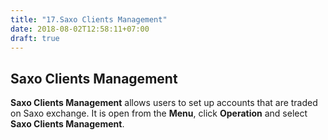 ```yaml
---
title: "17.Saxo Clients Management"
date: 2018-08-02T12:58:11+07:00
draft: true
---
```


## Saxo Clients Management

**Saxo Clients Management** allows users to set up accounts that are traded on Saxo exchange. It is open from the **Menu**, click **Operation** and select **Saxo Clients Management**.
